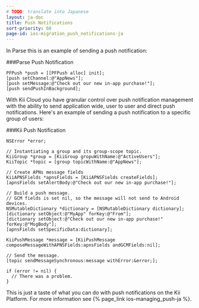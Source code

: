 ```yaml
---
# TODO: translate into Japanese
layout: ja-doc
title: Push Notifications
sort-priority: 60
page-id: ios-migration_push_notifications-ja
---
```

In Parse this is an example of sending a push notification:

###Parse Push Notification

```objc
PFPush *push = [[PFPush alloc] init];
[push setChannel:@"AppNews"];
[push setMessage:@"Check out our new in-app purchase!"];
[push sendPushInBackground];
```

With Kii Cloud you have granular control over push notification management with the ability to send application wide, user to user and direct push notifications. Here's an example of sending a push notification to a specific group of users:

###Kii Push Notification

```objc
NSError *error;

// Instantiating a group and its group-scope topic.
KiiGroup *group = [KiiGroup gropuWithName:@"ActiveUsers"];
KiiTopic *topic = [group topicWithName:@"AppNews"];

// Create APNs message fields
KiiAPNSFields *apnsFields = [KiiAPNSFields createFields];
[apnsFields setAlertBody:@"Check out our new in-app purchase!"];

// Build a push message.
// GCM fields is set nil, so the message will not send to Android devices.
NSMutableDictionary *dictionary = [NSMutableDictionary dictionary];
[dictionary setObject:@"MyApp" forKey:@"From"];
[dictionary setObject:@"Check out our new in-app purchase!" forKey:@"MsgBody"];
[apnsFields setSpecificData:dictionary];

KiiPushMessage *message = [KiiPushMessage composeMessageWithAPNSFields:apnsFields andGCMFields:nil];

// Send the message.
[topic sendMessageSynchronous:message withError:&error;];

if (error != nil) {
  // There was a problem.
}
```

This is just a taste of what you can do with push notifications on the Kii Platform. For more information see {% page_link ios-managing_push-ja %}.
